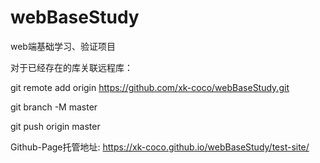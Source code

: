 # webBaseStudy
web端基础学习、验证项目

对于已经存在的库关联远程库：

git remote add origin https://github.com/xk-coco/webBaseStudy.git

git branch -M master

git push origin master

Github-Page托管地址:
https://xk-coco.github.io/webBaseStudy/test-site/
